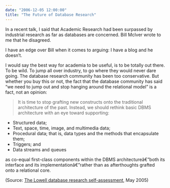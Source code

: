 ```yaml
---
date: "2006-12-05 12:00:00"
title: "The Future of Database Research"
---
```




In a recent talk, I said that Academic Research had been surpassed by industrial research as far as databases are concerned. Bill McIver wrote to me that he disagreed.

I have an edge over Bill when it comes to arguing: I have a blog and he doesn&rsquo;t.

I would say the best way for academia to be useful, is to be totally out there. To be wild. To jump all over industry, to go where they would never dare going. The database research community has been too conservative. But whether you buy this or not, the fact that the database community has said &ldquo;we need to jump out and stop hanging around the relational model&rdquo; is a fact, not an opinion:
>It is time to stop grafting new constructs onto the traditional architecture of the past. Instead, we should rethink basic DBMS architecture with an eye toward supporting:

- Structured data;
- Text, space, time, image, and multimedia data;
- Procedural data; that is, data types and the methods that encapsulate them;
- Triggers; and
- Data streams and queues


as co-equal first-class components within the DBMS architectureâ€”both its interface and its implementationâ€”rather than as afterthoughts grafted onto a relational core.


(Source: [The Lowell database research self-assessment](http://portal.acm.org/citation.cfm?id=1060718&#038;coll=portal&#038;dl=ACM&#038;CFID=8144204&#038;CFTOKEN=96921666), May 2005)

